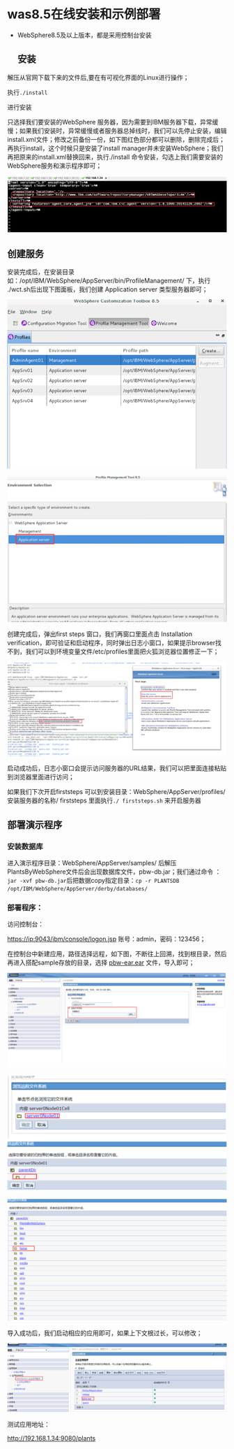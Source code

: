# was8.5在线安装和示例部署

- WebSphere8.5及以上版本，都是采用控制台安装

  ## 安装

解压从官网下载下来的文件后,要在有可视化界面的Linux进行操作；

执行`./install`

进行安装

只选择我们要安装的WebSphere 服务器，因为需要到IBM服务器下载，异常缓慢；如果我们安装时，异常缓慢或者服务器总掉线时，我们可以先停止安装，编辑install.xml文件；修改之前备份一份，如下图红色部分都可以删除，删除完成后；再执行install，这个时候只是安装了install manager并未安装WebSphere；我们再把原来的install.xml替换回来，执行./install 命令安装，勾选上我们需要安装的WebSphere服务和演示程序即可；

![1563181116258](images/1563181116258.png)

##  创建服务

安装完成后，在安装目录如：/opt/IBM/WebSphere/AppServer/bin/ProfileManagement/ 下，执行 ./wct.sh后出现下图面板，我们创建 Application server 类型服务器即可；

 

![1563181163546](images/1563181163546.png)

![1563181282525](images/1563181282525.png)

创建完成后，弹出first steps 窗口，我们再窗口里面点击 Installation verification，即可验证和启动程序，同时弹出日志小窗口，如果提示browser找不到，我们可以到环境变量文件/etc/profiles里面把火狐浏览器位置修正一下；

![1563181319577](images/1563181319577.png)

启动成功后，日志小窗口会提示访问服务器的URL结果，我们可以把里面连接粘贴到浏览器里面进行访问；

 

如果我们下次开启firststeps 可以到安装目录：WebSphere/AppServer/profiles/安装服务器的名称/ firststeps  里面执行`./ firststeps.sh` 来开启服务器

 

## 部署演示程序

 

### 安装数据库

进入演示程序目录：WebSphere/AppServer/samples/  后解压PlantsByWebSphere文件后会出现数据库文件，pbw-db.jar；我们通过命令 ：`jar -xvf pbw-db.jar`后把数据copy指定目录：`cp -r PLANTSDB /opt/IBM/WebSphere/AppServer/derby/databases/`

### 部署程序：

访问控制台：

<https://ip:9043/ibm/console/logon.jsp>   账号：admin，密码：123456；

在控制台中新建应用，路径选择远程，如下图，不断往上回溯，找到根目录，然后再进入搭配sample存放的目录，选择 [pbw-ear.ear](https://192.168.1.34:9043/ibm/console/browseRemoteNodes.do?csrfid=419262294&remoteFileName=%2FPlantsByWebSphere%2Fpbw-ear.ear) 文件，导入即可；

![1563181450978](images/1563181450978.png)

![1563181482779](images/1563181482779.png)

![1563181542217](images/1563181542217.png)

 

导入成功后，我们启动相应的应用即可，如果上下文根过长，可以修改；

![1563181574111](images/1563181574111.png)

测试应用地址：

http://192.168.1.34:9080/plants
